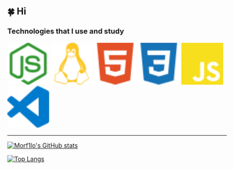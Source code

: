 ## 🍀 Hi

### Technologies that I use and study
<div style="display: inline-block;">
    <img src="/assets/nodedotjs-color.svg" width="96" height="96">
    <img src="/assets/linux-color.svg" width="96" height="96">
    <img src="/assets/html5-color.svg" width="96" height="96">
    <img src="/assets/css3-color.svg" width="96" height="96">
    <img src="/assets/javascript-color.svg" width="96" height="96">
    <img src="/assets/visualstudiocode-color.svg" width="96" height="96">
</div>

---------------------

[![Morf1lo's GitHub stats](https://github-readme-stats.vercel.app/api?username=morf1lo&theme=radical&show_icons=true)](https://github.com/anuraghazra/github-readme-stats)

[![Top Langs](https://github-readme-stats.vercel.app/api/top-langs/?username=morf1lo&layout=compact&theme=radical)](https://github.com/anuraghazra/github-readme-stats)
